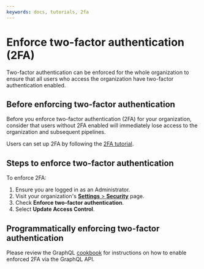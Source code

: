 ```yaml
---
keywords: docs, tutorials, 2fa
---
```


# Enforce two-factor authentication (2FA)

Two-factor authentication can be enforced for the whole organization to ensure
that all users who access the organization have two-factor authentication enabled.

## Before enforcing two-factor authentication

Before you enforce two-factor authentication (2FA) for your organization, consider
that users without 2FA enabled will immediately lose access to the organization
and subsequent pipelines.

Users can set up 2FA by following the [2FA tutorial].

## Steps to enforce two-factor authentication

To enforce 2FA:

1. Ensure you are logged in as an Administrator.
1. Visit your organization's [**Settings** > **Security**](https://buildkite.com/organizations/~/security) page.
1. Check **Enforce two-factor authentication**.
1. Select **Update Access Control**.

## Programmatically enforcing two-factor authentication

Please review the GraphQL [cookbook] for instructions on how to enable
enforced 2FA via the GraphQL API.

[cookbook]: </docs/apis/graphql/cookbooks/organizations#enforce-two-factor-authentication-2fa-for-your-organization>
[2FA tutorial]: </docs/platform/tutorials/2fa>
